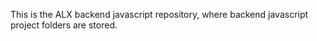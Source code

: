 This is the ALX backend javascript repository, where backend javascript project folders are stored.
